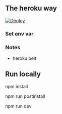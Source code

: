 ## The heroku way

[![Deploy](https://www.herokucdn.com/deploy/button.svg)](https://heroku.com/deploy)

### Set env var

### Notes
- heroku belt


## Run locally

npm install

npm run postinstall

npm run dev
